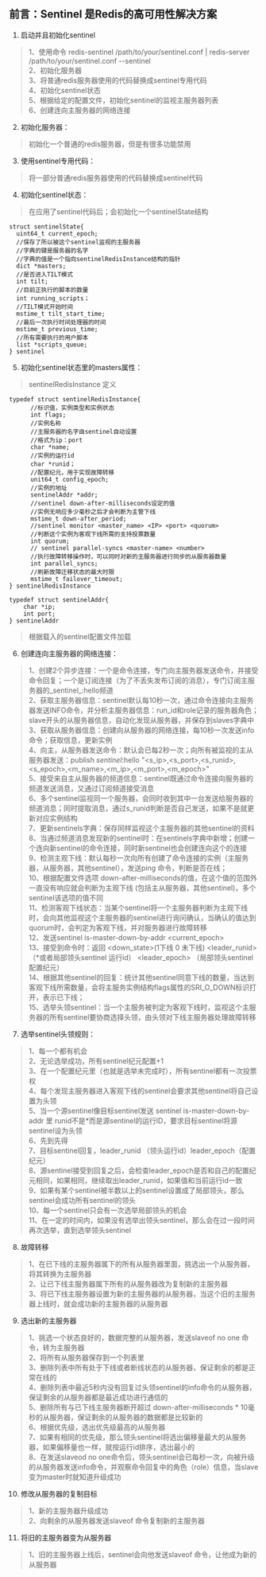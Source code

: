 ## 前言：Sentinel 是Redis的高可用性解决方案
1. 启动并且初始化sentinel 
>1、使用命令 redis-sentinel /path/to/your/sentinel.conf | redis-server /path/to/your/sentinel.conf --sentinel  
>2、初始化服务器  
>3、将普通redis服务器使用的代码替换成sentinel专用代码  
>4、初始化sentinel状态  
>5、根据给定的配置文件，初始化sentinel的监视主服务器列表  
>6、创建连向主服务器的网络连接  
2. 初始化服务器：
> 初始化一个普通的redis服务器，但是有很多功能禁用  
3. 使用sentinel专用代码：
> 将一部分普通redis服务器使用的代码替换成sentinel代码  
4. 初始化sentinel状态：
> 在应用了sentinel代码后；会初始化一个sentinelState结构  
```
struct sentinelState{
  uint64_t current_epoch;
  //保存了所以被这个sentinel监视的主服务器
  //字典的键是服务器的名字
  //字典的值是一个指向sentinelRedisInstance结构的指针
  dict *masters;
  //是否进入TILT模式
  int tilt;
  //目前正执行的脚本的数量
  int running_scripts；
  //TILT模式开始时间
  mstime_t tilt_start_time;
  //最后一次执行时间处理器的时间
  mstime_t previous_time;
  //所有需要执行的用户脚本
  list *scripts_queue;
} sentinel
```
5. 初始化sentinel状态里的masters属性：
> sentinelRedisInstance 定义  
```
typedef struct sentinelRedisInstance{
      //标识值，实例类型和实例状态
      int flags;
      //实例名称
      //主服务器的名字由sentinel自动设置
      //格式为ip：port 
      char *name;
      //实例的运行id
      char *runid；
      //配置纪元，用于实现故障转移
      unit64_t config_epoch;
      //实例的地址
      sentinelAddr *addr;
      //sentinel down-after-milliseconds设定的值
      //实例无响应多少毫秒之后才会判断为主管下线
      mstime_t down-after_period;
      //sentinel monitor <master_name> <IP> <port> <quorum> 
      //判断这个实例为客观下线所需的支持投票数量 
      int quorum;
      // sentinel parallel-syncs <master-name> <number>
      //执行故障转移操作时，可以同时对新的主服务器进行同步的从服务器数量
      int parallel_syncs;
      //刷新故障迁移状态的最大时限
      mstime_t failover_timeout;
} sentinelRedisInstance
```
```
typedef struct sentinelAddr{
    char *ip;
    int port;
} sentinelAddr
```
> 根据载入的sentinel配置文件加载
6. 创建连向主服务器的网络连接：
> 1、创建2个异步连接：一个是命令连接，专门向主服务器发送命令，并接受命令回复；一个是订阅连接（为了不丢失发布订阅的消息），专门订阅主服务器的_sentinel_:hello频道     
> 2、获取主服务器信息：sentinel默认每10秒一次，通过命令连接向主服务器发送INFO命令，并分析主服务器信息：run_id和role记录的服务器角色；slave开头的从服务器信息，自动化发现从服务器，并保存到slaves字典中  
> 3、获取从服务器信息：创建向从服务器的网络连接，每10秒一次发送info命令；获取信息，更新实例  
> 4、向主，从服务器发送命令：默认会已每2秒一次；向所有被监视的主从服务器发送：publish _sentinel_:hello "<s_ip>,<s_port>,<s_runid>,<s_epoch>,<m_name>,<m_ip>,<m_port>,<m_epoch>"  
> 5、接受来自主从服务器的频道信息：sentinel既通过命令连接向服务器的频道发送消息，又通过订阅频道接受消息  
> 6、多个sentinel监视同一个服务器，会同时收到其中一台发送给服务器的频道消息；同时提取消息，通过s_runid判断是否自己发送，如果不是就更新对应实例结构  
> 7、更新sentinels字典：保存同样监视这个主服务器的其他sentinel的资料  
> 8、当通过频道消息发现新的sentinel时：在sentinels字典中新增；创建一个连向新sentinel的命令连接，同时新sentinel也会创建连向这个的连接  
> 9、检测主观下线：默认每秒一次向所有创建了命令连接的实例（主服务器，从服务器，其他sentinel），发送ping 命令，判断是否在线；  
> 10、根据配置文件选项 down-after-milliseconds的值，在这个值的范围外一直没有响应就会判断为主观下线 (包括主从服务器，其他sentinel)，多个sentinel该选项的值不同    
> 11、检测客观下线状态：当某个sentinel将一个主服务器判断为主观下线时，会向其他监视这个主服务器的sentinel进行询问确认，当确认的值达到quorum时，会判定为客观下线，并对服务器进行故障转移  
> 12、发送sentinel is-master-down-by-addr <ip> <port> <current_epoch> <runid>   
> 13、接受到命令时：返回 <down_state>(1下线 0 未下线) <leader_runid>（*或者局部领头sentinel 运行id） <leader_epoch> （局部领头sentinel配置纪元）  
> 14、根据其他sentinel的回复：统计其他sentinel同意下线的数量，当达到客观下线所需数量，会将主服务实例结构flags属性的SRI_O_DOWN标识打开，表示已下线；  
> 15、选举头领sentinel：当一个主服务被判定为客观下线时，监视这个主服务器的所有sentinel要协商选择头领，由头领对下线主服务器处理故障转移  

7. 选举sentinel头领规则：
> 1、每一个都有机会  
> 2、无论选举成功，所有sentinel纪元配置+1  
> 3、在一个配置纪元里（也就是选举未完成时），所有sentinel都有一次投票权  
> 4、每个发现主服务器进入客观下线的sentinel会要求其他sentinel将自己设置为头领  
> 5、当一个源sentinel像目标sentinel发送 sentinel is-master-down-by-addr 里 runid不是*而是源sentinel的运行ID，要求目标sentinel将源sentinel设为头领  
> 6、先到先得  
> 7、目标sentinel回复，leader_runid （领头运行id）leader_epoch（配置纪元）  
> 8、源sentinel接受到回复之后，会检查leader_epoch是否和自己的配置纪元相同，如果相同，继续取出leader_runid，如果值和当前运行id一致  
> 9、如果有某个sentinel被半数以上的sentinel设置成了局部领头，那么sentinel会成功所有sentinel的领头  
> 10、每一个sentinel只会有一次选举局部领头的机会  
> 11、在一定的时间内，如果没有选举出领头sentinel，那么会在过一段时间再次选举，直到选举领头sentinel  

8. 故障转移
>1、在已下线的主服务器属下的所有从服务器里面，挑选出一个从服务器，将其转换为主服务器  
>2、让已下线主服务器属下所有的从服务器改为复制新的主服务器  
>3、将已下线主服务器设置为新的主服务器的从服务器，当这个旧的主服务器上线时，就会成功新的主服务器的从服务器  

9. 选出新的主服务器
> 1、挑选一个状态良好的，数据完整的从服务器，发送slaveof no one 命令，转为主服务器  
> 2、将所有从服务器保存到一个列表里  
> 3、删除列表中所有处于下线或者断线状态的从服务器，保证剩余的都是正常在线的  
> 4、删除列表中最近5秒内没有回复过头领sentinel的info命令的从服务器，保证剩余的从服务器都是最近成功进行通信的  
> 5、删除所有与已下线主服务器断开超过 down-after-milliseconds * 10毫秒的从服务器，保证剩余的从服务器的数据都是比较新的  
> 6、根据优先级，选出优先级最高的从服务器  
> 7、如果有相同的优先级，那么领头sentinel将选出偏移量最大的从服务器，如果偏移量也一样，就按运行id排序，选出最小的  
> 8、在发送slaveod no one命令后，领头sentinel会已每秒一次，向被升级的从服务器发送info命令，并观察命令回复中的角色（role）信息，当slave变为master时就知道升级成功  
10. 修改从服务器的复制目标 
> 1、新的主服务器升级成功  
> 2、向剩余的从服务器发送slaveof 命令复制新的主服务器
11. 将旧的主服务器变为从服务器
> 1、旧的主服务器上线后，sentinel会向他发送slaveof 命令，让他成为新的从服务器





